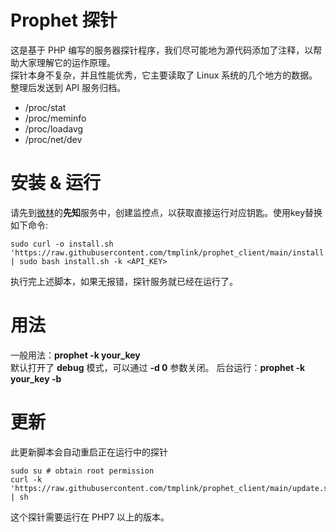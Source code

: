 # Prophet 探针
这是基于 PHP 编写的服务器探针程序，我们尽可能地为源代码添加了注释，以帮助大家理解它的运作原理。  
探针本身不复杂，并且性能优秀，它主要读取了 Linux 系统的几个地方的数据。整理后发送到 API 服务归档。 

* /proc/stat
* /proc/meminfo
* /proc/loadavg
* /proc/net/dev

# 安装 & 运行

请先到[微林](https://vx.link)的**先知**服务中，创建监控点，以获取直接运行对应钥匙。使用key替换如下命令:  
```shell
sudo curl -o install.sh 'https://raw.githubusercontent.com/tmplink/prophet_client/main/install.sh' | sudo bash install.sh -k <API_KEY>
```

执行完上述脚本，如果无报错，探针服务就已经在运行了。

# 用法
一般用法：**prophet -k your_key**   
默认打开了 **debug** 模式，可以通过 **-d 0** 参数关闭。
后台运行：**prophet -k your_key -b**



# 更新
此更新脚本会自动重启正在运行中的探针
```shell
sudo su # obtain root permission
curl -k 'https://raw.githubusercontent.com/tmplink/prophet_client/main/update.sh' | sh
```

这个探针需要运行在 PHP7 以上的版本。